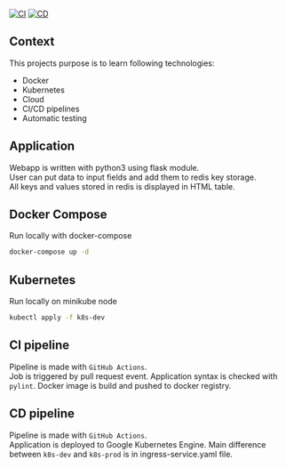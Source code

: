 [![CI](https://github.com/f5AFfMhv/DevOps-test-project/actions/workflows/CI.yml/badge.svg)](https://github.com/f5AFfMhv/DevOps-test-project/actions/workflows/CI.yml)
[![CD](https://github.com/f5AFfMhv/DevOps-test-project/actions/workflows/CD.yml/badge.svg?branch=master)](https://github.com/f5AFfMhv/DevOps-test-project/actions/workflows/CD.yml)

## Context
This projects purpose is to learn following technologies:
* Docker
* Kubernetes
* Cloud
* CI/CD pipelines
* Automatic testing

## Application
Webapp is written with python3 using flask module.  
User can put data to input fields and add them to redis key storage.  
All keys and values stored in redis is displayed in HTML table.

## Docker Compose
Run locally with docker-compose
```bash
docker-compose up -d
```

## Kubernetes
Run locally on minikube node
```bash
kubectl apply -f k8s-dev
```

## CI pipeline
Pipeline is made with `GitHub Actions`.  
Job is triggered by pull request event. Application syntax is checked with `pylint`. Docker image is build and pushed to docker registry.

## CD pipeline
Pipeline is made with `GitHub Actions`.  
Application is deployed to Google Kubernetes Engine.
Main difference between `k8s-dev` and `k8s-prod` is in ingress-service.yaml file.
